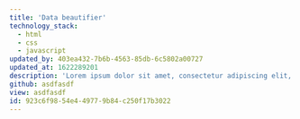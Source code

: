```yaml
---
title: 'Data beautifier'
technology_stack:
  - html
  - css
  - javascript
updated_by: 403ea432-7b6b-4563-85db-6c5802a00727
updated_at: 1622289201
description: 'Lorem ipsum dolor sit amet, consectetur adipiscing elit, sed do eiusmod tempor incididunt ut labore et dolore magna aliqua. Felis eget velit aliquet sagittis id consectetur. Amet consectetur adipiscing elit duis tristique sollicitudin nibh sit amet. Posuere ac ut consequat semper viverra nam libero. Purus viverra accumsan in nisl nisi. Nunc lobortis mattis aliquam faucibus purus. Suspendisse faucibus interdum posuere lorem ipsum. Morbi leo urna molestie at elementum. Mauris sit amet massa vitae tortor condimentum lacinia. Elementum curabitur vitae nunc sed. Pulvinar neque laoreet suspendisse interdum consectetur libero id. Lacus sed turpis tincidunt id aliquet risus.'
github: asdfasdf
view: asdfasdf
id: 923c6f98-54e4-4977-9b84-c250f17b3022
---
```

